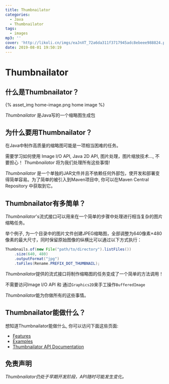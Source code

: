 ```yaml
---
title: Thumbnailator
categories:
  - Java
  - Thumbnailator
tags:
  - images
mp3: ''
cover: 'http://likoli.cn/imgs/eaJnXT_72a6da311f3717945adc8ebeee988824.png'
date: 2019-08-01 19:50:19 
---
```


# Thumbnailator

## 什么是Thumbnailator？

{% asset_img home-image.png home image %}

*Thumbnailator* 是Java写的一个缩略图生成包

## 为什么要用Thumbnailator？

在Java中制作高质量的缩略图可能是一项相当困难的任务。

需要学习如何使用 Image I/O API, Java 2D API, 图片处理，图片缩放技术…, 不要担心！ *Thumbnailator* 将为我们处理所有这些事情!

*Thumbnailator* 是一个单独的JAR文件并且不依赖任何外部包，使开发和部署变得简单容易。为了简单的被引入到Maven项目中, 你可以在Maven Central Repository 中获取到它。

## Thumbnailator有多简单？

*Thumbnailator*'s流式接口可以用来在一个简单的步骤中处理进行相当复杂的图片缩略任务。

举个例子, 为一个目录中的图片文件创建JPEG缩略图，全部调整为640像素×480像素的最大尺寸，同时保留原始图像的纵横比可以通过以下方式执行：

```Java
Thumbnails.of(new File("path/to/directory").listFiles())
    .size(640, 480)
    .outputFormat("jpg")
    .toFiles(Rename.PREFIX_DOT_THUMBNAIL);
```

*Thumbnailator*提供的流式接口将制作缩略图的任务变成了一个简单的方法调用！

不需要访问Image I/O API 和 通过`Graphics2D`来手工操作`BufferedImage`

*Thumbnailator*能为你做所有的这些事情。

## Thumbnailator能做什么？

想知道Thumbnailator能做什么, 你可以访问下面这些页面:

- [Features](https://github.com/coobird/thumbnailator/wiki/Features)
- [Examples](https://github.com/coobird/thumbnailator/wiki/Examples)
- [Thumbnailator API Documentation](https://coobird.github.io/thumbnailator/javadoc/0.4.8/)

## 免责声明

*Thumbnailator仍处于早期开发阶段，API随时可能发生变化。*